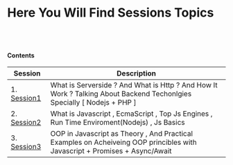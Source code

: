# Here You Will Find Sessions Topics

<br><br>

#### Contents
| Session								  |		Description												 |
|-----------------------------------------|--------------------------------------------------------------|
| 1. [Session1](./Session1.pptx)     | What is Serverside ? And What is Http ? And How It Work	? Talking About Backend Techonlgies Specially [ Nodejs + PHP ] |
| 2. [Session2](./Session2.md)       | What is Javascript , EcmaScript , Top Js Engines , Run Time Enviroment(Nodejs) , Js Basics  |
| 3. [Session3](./Session3.md)       | OOP in Javascript as Theory , And Practical Examples on Acheiveing OOP princibles with Javascript + Promises + Async/Await| 

